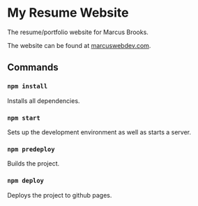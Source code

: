 # My Resume Website

The resume/portfolio website for Marcus Brooks.

The website can be found at [marcuswebdev.com](https://marcuswebdev.com/).

## Commands

### `npm install`

Installs all dependencies.

### `npm start`

Sets up the development environment as well as starts a server.

### `npm predeploy`

Builds the project.

### `npm deploy`

Deploys the project to github pages.
